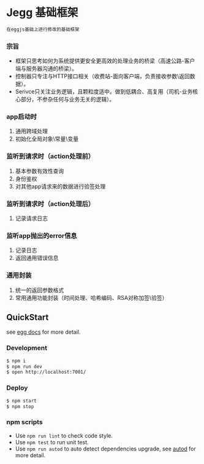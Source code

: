 # Jegg 基础框架
```bash
在eggjs基础上进行修改的基础框架
```

### 宗旨
 - 框架只思考如何为系统提供更安全更高效的处理业务的桥梁（高速公路-客户端与服务器沟通的桥梁）。    
 - 控制器只专注与HTTP接口相关（收费站-面向客户端，负责接收参数\返回数据）。
 - Serivce只关注业务逻辑，且颗粒度适中。做到低耦合、高复用（司机-业务核心部分，不参杂任何与业务无关的逻辑）。

### app启动时
1. 通用跨域处理
2. 初始化全局对象\常量\变量

### 监听到请求时（action处理前）
1. 基本参数有效性查询
2. 身份鉴权
3. 对其他app请求来的数据进行验签处理

### 监听到请求时（action处理后）
1. 记录请求日志

### 监听app抛出的error信息
1. 记录日志
2. 返回通用错误信息

### 通用封装
1. 统一的返回参数格式
2. 常用通用功能封装（时间处理、哈希编码、RSA对称加签\验签）

## QuickStart

<!-- add docs here for user -->

see [egg docs][egg] for more detail.

### Development

```bash
$ npm i
$ npm run dev
$ open http://localhost:7001/
```

### Deploy

```bash
$ npm start
$ npm stop
```

### npm scripts

- Use `npm run lint` to check code style.
- Use `npm test` to run unit test.
- Use `npm run autod` to auto detect dependencies upgrade, see [autod](https://www.npmjs.com/package/autod) for more detail.


[egg]: https://eggjs.org
